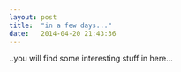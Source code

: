 ```yaml
---
layout: post
title:  "in a few days..."
date:   2014-04-20 21:43:36
---
```


..you will find some interesting stuff in here...

[jekyll-gh]: https://github.com/mojombo/jekyll
[jekyll]:    http://jekyllrb.com
